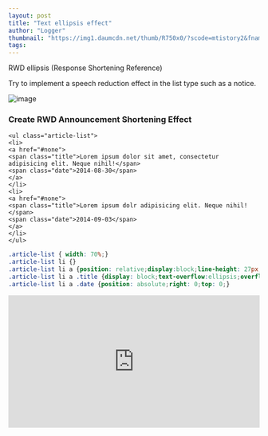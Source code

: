 ```yaml
---
layout: post
title: "Text ellipsis effect"
author: "Logger"
thumbnail: "https://img1.daumcdn.net/thumb/R750x0/?scode=mtistory2&fname=https%3A%2F%2Ft1.daumcdn.net%2Fcfile%2Ftistory%2F23485A4156A6E71B03"
tags: 
---
```



RWD ellipsis (Response Shortening Reference)

Try to implement a speech reduction effect in the list type such as a notice.

![image](https://t1.daumcdn.net/cfile/tistory/23485A4156A6E71B03)

### Create RWD Announcement Shortening Effect

```undefined
<ul class="article-list">
<li>
<a href="#none">
<span class="title">Lorem ipsum dolor sit amet, consectetur adipisicing elit. Neque nihil!</span>
<span class="date">2014-08-30</span>
</a>
</li>
<li>
<a href="#none">
<span class="title">Lorem ipsum dolr adipisicing elit. Neque nihil!</span>
<span class="date">2014-09-03</span>
</a>
</li>
</ul>
```

```css
.article-list { width: 70%;}
.article-list li {}
.article-list li a {position: relative;display:block;line-height: 27px;padding-right: 80px; color: #333;}
.article-list li a .title {display: block;text-overflow:ellipsis;overflow: hidden;white-space: nowrap;}
.article-list li a .date {position: absolute;right: 0;top: 0;}
```

<iframe allowfullscreen="true" allowpaymentrequest="true" allowtransparency="true" class="cp_embed_iframe " frameborder="0" height="266" width="100%" name="cp_embed_1" scrolling="no" src="https://codepen.io/jaehee/embed/BjrWpK?height=266&amp;theme-id=19458&amp;slug-hash=BjrWpK&amp;default-tab=result&amp;user=jaehee&amp;name=cp_embed_1" style="width: 100%; overflow:hidden; display:block;" title="CodePen Embed" loading="lazy" id="cp_embed_BjrWpK"></iframe>